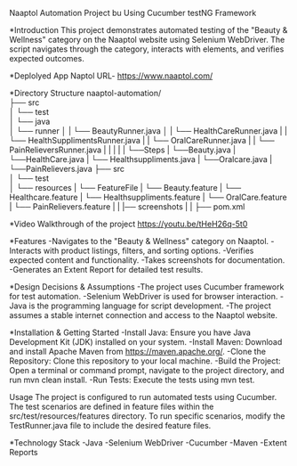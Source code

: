Naaptol Automation Project bu Using Cucumber testNG Framework


*Introduction
This project demonstrates automated testing of the "Beauty & Wellness" category on the Naaptol website using Selenium WebDriver. 
The script navigates through the category, interacts with elements, and verifies expected outcomes.

*Deplolyed App
Naptol 
URL- https://www.naaptol.com/ 

*Directory Structure
naaptol-automation/  
├── src  
│   └── test  
│       └── java  
│           └── runner
│           |    └──  BeautyRunner.java
│           |    └──   HealthCareRunner.java
|           |     └── HealthSupplimentsRunner.java
|           |     └── OralCareRunner.java
|           |     └── PainRelieversRunner.java 
|           | 
|           |
|            └──Steps
|                   └──Beauty.java
|                   └──HealthCare.java
|                   └── Healthsuppliments.java
|                   └──Oralcare.java
|                   └──PainRelievers.java
├── src  
│   └── test  
│       └── resources
|            └── FeatureFile
|                  └── Beauty.feature
|                  └── Healthcare.feature
|                  └── Healthsuppliments.feature
|                  └── OralCare.feature
|                  └── PainRelievers.feature
|
|
|── screenshots 
|
|
├── pom.xml

*Video Walkthrough of the project
https://youtu.be/tHeH26q-5t0

*Features
-Navigates to the "Beauty & Wellness" category on Naaptol.
-Interacts with product listings, filters, and sorting options.
-Verifies expected content and functionality.
-Takes screenshots for documentation.
-Generates an Extent Report for detailed test results.


*Design Decisions & Assumptions
-The project uses Cucumber framework for test automation.
-Selenium WebDriver is used for browser interaction.
-Java is the programming language for script development.
-The project assumes a stable internet connection and access to the Naaptol website.


*Installation & Getting Started
-Install Java: Ensure you have Java Development Kit (JDK) installed on your system.
-Install Maven: Download and install Apache Maven from https://maven.apache.org/.
-Clone the Repository: Clone this repository to your local machine.
-Build the Project: Open a terminal or command prompt, navigate to the project directory, and run mvn clean install.
-Run Tests: Execute the tests using mvn test.


Usage
The project is configured to run automated tests using Cucumber. The test scenarios are defined in feature files within the src/test/resources/features directory. 
To run specific scenarios, modify the TestRunner.java file to include the desired feature files.


*Technology Stack
-Java
-Selenium WebDriver
-Cucumber
-Maven
-Extent Reports




